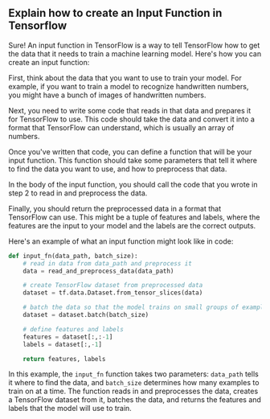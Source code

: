## Explain how to create an Input Function in Tensorflow

Sure! An input function in TensorFlow is a way to tell TensorFlow how to get the data that it needs to train a machine learning model. Here's how you can create an input function:

First, think about the data that you want to use to train your model. For example, if you want to train a model to recognize handwritten numbers, you might have a bunch of images of handwritten numbers.

Next, you need to write some code that reads in that data and prepares it for TensorFlow to use. This code should take the data and convert it into a format that TensorFlow can understand, which is usually an array of numbers.

Once you've written that code, you can define a function that will be your input function. This function should take some parameters that tell it where to find the data you want to use, and how to preprocess that data.

In the body of the input function, you should call the code that you wrote in step 2 to read in and preprocess the data.

Finally, you should return the preprocessed data in a format that TensorFlow can use. This might be a tuple of features and labels, where the features are the input to your model and the labels are the correct outputs.

Here's an example of what an input function might look like in code:

```py
def input_fn(data_path, batch_size):
    # read in data from data_path and preprocess it
    data = read_and_preprocess_data(data_path)

    # create TensorFlow dataset from preprocessed data
    dataset = tf.data.Dataset.from_tensor_slices(data)

    # batch the data so that the model trains on small groups of examples at a time
    dataset = dataset.batch(batch_size)

    # define features and labels
    features = dataset[:,:-1]
    labels = dataset[:,-1]

    return features, labels
```

In this example, the `input_fn` function takes two parameters: `data_path` tells it where to find the data, and `batch_size` determines how many examples to train on at a time. The function reads in and preprocesses the data, creates a TensorFlow dataset from it, batches the data, and returns the features and labels that the model will use to train.

